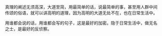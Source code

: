 真理的阐述无须高深，大道至简，用最简单的话，说最简单的事，甚至用人群中间传颂的俗语，就可以讲高明的道理，因为高明的大道无处不在，也在日常生活中。

用谁都会说的话，用谁都会写的句子，这是最好的加密。隐于日常生活中，做无名之士，是最好的反侦察。
